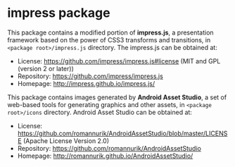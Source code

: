 # impress package

This package contains a modified portion of __impress.js__, a presentation framework based on the power of CSS3 transforms and transitions, in `<package root>/impress.js` directory. The impress.js can be obtained at:

* License: https://github.com/impress/impress.js#license (MIT and GPL (version 2 or later))
* Repository: https://github.com/impress/impress.js
* Homepage: http://impress.github.io/impress.js/

This package contains images generated by __Android Asset Studio__, a set of web-based tools for generating graphics and other assets, in `<package root>/icons` directory. Android Asset Studio can be obtained at:

* License: https://github.com/romannurik/AndroidAssetStudio/blob/master/LICENSE (Apache License Version 2.0)
* Repository: https://github.com/romannurik/AndroidAssetStudio
* Homepage: http://romannurik.github.io/AndroidAssetStudio/
